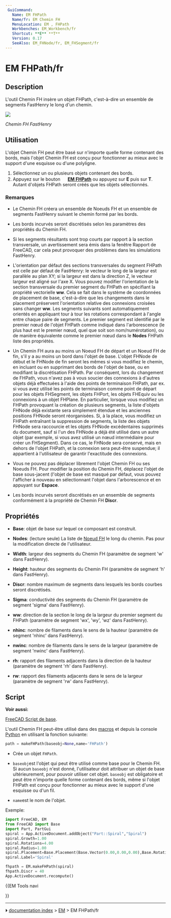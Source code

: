 ```yaml
---
 GuiCommand:
   Name: EM FHPath
   Name/fr: EM Chemin FH
   MenuLocation: EM , FHPath
   Workbenches: EM_Workbench/fr
   Shortcut: **E** **T**
   Version: 0.17
   SeeAlso: EM_FHNode/fr, EM_FHSegment/fr
---
```


# EM FHPath/fr

## Description

L\'outil Chemin FH insère un objet FHPath, c\'est-à-dire un ensemble de segments FastHenry le long d\'un chemin.

![](images/EM_FHPath_Example.png )



*Chemin FH FastHenry*

## Utilisation

L\'objet Chemin FH peut être basé sur n\'importe quelle forme contenant des bords, mais l\'objet Chemin FH est conçu pour fonctionner au mieux avec le support d\'une esquisse ou d\'une polyligne.

1.  Sélectionnez un ou plusieurs objets contenant des bords.
2.  Appuyez sur le bouton **<img src="images/EM_FHPath.svg" width=16px> [EM FHPath](EM_FHPath/fr.md)** ou appuyez sur **E** puis sur **T**. Autant d\'objets FHPath seront créés que les objets sélectionnés.

### Remarques

-   Le Chemin FH créera un ensemble de Noeuds FH et un ensemble de segments FastHenry suivant le chemin formé par les bords.

-   Les bords incurvés seront discrétisés selon les paramètres des propriétés du Chemin FH.

-   Si les segments résultants sont trop courts par rapport à la section transversale, un avertissement sera émis dans la fenêtre Rapport de FreeCAD, car cela peut provoquer des problèmes dans les simulations FastHenry.

-   L\'orientation par défaut des sections transversales du segment FHPath est celle par défaut de FastHenry: le vecteur le long de la largeur est parallèle au plan XY; si la largeur est dans la direction Z, le vecteur largeur est aligné sur l\'axe X. Vous pouvez modifier l\'orientation de la section transversale du premier segment du FHPath en spécifiant la propriété vectorielle **ww**. Cela se fait dans le système de coordonnées de placement de base, c\'est-à-dire que les changements dans le placement préservent l\'orientation relative des connexions croisées sans changer **ww**. Les segments suivants sont automatiquement orientés en appliquant tour à tour les rotations correspondant à l\'angle entre chaque paire de segments. Le premier segment est identifié par le premier nœud de l\'objet FHPath comme indiqué dans l\'arborescence (le plus haut est le premier nœud, quel que soit son nom/numérotation), ou de manière équivalente comme le premier nœud dans le **Nodes** FHPath liste des propriétés.

-   Un Chemin FH aura au moins un Noeud FH de départ et un Noeud FH de fin, s\'il y a au moins un bord dans l\'objet de base. L\'objet FHNode de début et le FHNode de fin seront les mêmes si vous modifiez le chemin, en incluant ou en supprimant des bords de l\'objet de base, ou en modifiant la discrétisation FHPath. Par conséquent, lors du changement de FHPath, vous n\'avez pas à vous soucier des connexions à d\'autres objets déjà effectuées à l\'aide des points de terminaison FHPath, par ex. si vous avez utilisé les points de terminaison comme point de départ pour les objets FHSegment, les objets FHPort, les objets FHEquiv ou les connexions à un objet FHPlane. En particulier, lorsque vous modifiez un FHPath provoquant la création de plusieurs segments, la liste d\'objets FHNode déjà existante sera simplement étendue et les anciennes positions FHNode seront réorganisées. Si, à la place, vous modifiez un FHPath entraînant la suppression de segments, la liste des objets FHNode sera raccourcie et les objets FHNode excédentaires supprimés du document, sauf si l\'un des FHNode a déjà été utilisé dans un autre objet (par exemple, si vous avez utilisé un nœud intermédiaire pour créer un FHSegment). Dans ce cas, le FHNode sera conservé, mais en dehors de l\'objet FHPath, et la connexion sera peut-être suspendue; il appartient à l\'utilisateur de garantir l\'exactitude des connexions.

-   Vous ne pouvez pas déplacer librement l\'objet Chemin FH ou ses Noeuds FH. Pour modifier la position du Chemin FH, déplacez l\'objet de base sous-jacent (l\'objet de base est masqué par défaut, vous pouvez l\'afficher à nouveau en sélectionnant l\'objet dans l\'arborescence et en appuyant sur **Espace**.

-   Les bords incurvés seront discrétisés en un ensemble de segments conformément à la propriété de Chemin FH **Discr**.

## Propriétés

-    **Base**: objet de base sur lequel ce composant est construit.

-    **Nodes**: (lecture seule) La liste de [Noeud FH](EM_FHNode/fr.md) le long du chemin. Pas pour la modification directe de l\'utilisateur.

-    **Width**: largeur des segments du Chemin FH (paramètre de segment \'w\' dans FastHenry).

-    **Height**: hauteur des segments du Chemin FH (paramètre de segment \'h\' dans FastHenry).

-    **Discr**: nombre maximum de segments dans lesquels les bords courbes seront discrétisés.

-    **Sigma**: conductivité des segments du Chemin FH (paramètre de segment \'sigma\' dans FastHenry).

-    **ww**: direction de la section le long de la largeur du premier segment du FHPath (paramètre de segment \'wx\', \'wy\', \'wz\' dans FastHenry).

-    **nhinc**: nombre de filaments dans le sens de la hauteur (paramètre de segment \'nhinc\' dans FastHenry).

-    **nwinc**: nombre de filaments dans le sens de la largeur (paramètre de segment \'nwinc\' dans FastHenry).

-    **rh**: rapport des filaments adjacents dans la direction de la hauteur (paramètre de segment \'rh\' dans FastHenry).

-    **rw**: rapport des filaments adjacents dans le sens de la largeur (paramètre de segment \'rw\' dans FastHenry).

## Script


**Voir aussi:**

[FreeCAD Script de base](FreeCAD_Scripting_Basics/fr.md).

L\'outil Chemin FH peut-être utilisé dans des [macros](Macros/fr.md) et depuis la console [Python](Python/fr.md) en utilisant la fonction suivante:


```python
path = makeFHPath(baseobj=None,name='FHPath')
```

-   Crée un objet `FHPath`.

-    `baseobj`est l\'objet qui peut être utilisé comme base pour le Chemin FH. Si aucun `baseobj` n\'est donné, l\'utilisateur doit attribuer un objet de base ultérieurement, pour pouvoir utiliser cet objet. `baseobj` est obligatoire et peut être n\'importe quelle forme contenant des bords, même si l\'objet FHPath est conçu pour fonctionner au mieux avec le support d\'une esquisse ou d\'un fil.

-    `name`est le nom de l\'objet.

Exemple:


```python
import FreeCAD, EM
from FreeCAD import Base
import Part, PartGui
spiral = App.ActiveDocument.addObject("Part::Spiral","Spiral")
spiral.Growth=1.00
spiral.Rotations=4.00
spiral.Radius=1.00
spiral.Placement=Base.Placement(Base.Vector(0.00,0.00,0.00),Base.Rotation(0.00,0.00,0.00,1.00))
spiral.Label='Spiral'

fhpath = EM.makeFHPath(spiral)
fhpath.Discr = 40
App.ActiveDocument.recompute()
```





{{EM Tools navi

}}



---
⏵ [documentation index](../README.md) > [EM](Category_EM.md) > EM FHPath/fr
